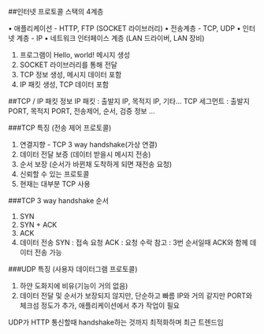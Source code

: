 ##인터넷 프로토콜 스택의 4계층

• 애플리케이션 - HTTP, FTP (SOCKET 라이브러리)
• 전송계층 - TCP, UDP
• 인터넷 계층 - IP
• 네트워크 인터페이스 계층 (LAN 드라이버, LAN 장비)

1. 프로그램이 Hello, world! 메시지 생성
2. SOCKET 라이브러리를 통해 전달
3. TCP 정보 생성, 메시지 데이터 포함
4. IP 패킷 생성, TCP 데이터 포함

##TCP / IP 패킷 정보
IP 패킷 : 출발지 IP, 목적지 IP, 기타...
TCP 세그먼트 : 출발지 PORT, 목적지 PORT, 전송제어, 순서, 검증 정보 ...

###TCP 특징 (전송 제어 프로토콜)

1. 연결지향 - TCP 3 way handshake(가상 연결)
2. 데이터 전달 보증 (데이터 받을시 메시지 전송)
3. 순서 보장 (순서가 바뀐채 도착하게 되면 재전송 요청)
4. 신뢰할 수 있는 프로토콜
5. 현재는 대부분 TCP 사용

###TCP 3 way handshake 순서

1. SYN
2. SYN + ACK
3. ACK
4. 데이터 전송
SYN : 접속 요청
ACK : 요청 수락
참고 : 3번 순서일때 ACK와 함께 데이터 전송 가능

###UDP 특징 (사용자 데이터그램 프로토콜)

1. 하얀 도화지에 비유(기능이 거의 없음)
2. 데이터 전달 및 순서가 보장되지 않지만, 단순하고 빠름
IP와 거의 같지만 PORT와 체크섬 정도가 추가, 애플리케이션에서 추가 작업이 필요

UDP가 HTTP 통신할때 handshake하는 것까지 최적화하며 최근 트렌드임